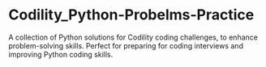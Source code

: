 # Codility_Python-Probelms-Practice
A collection of Python solutions for Codility coding challenges, to enhance problem-solving skills. Perfect for preparing for coding interviews and improving Python coding skills.
